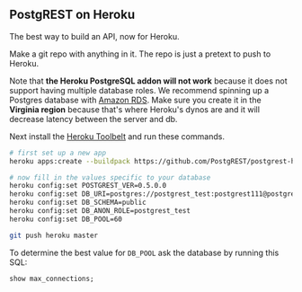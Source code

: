 ## PostgREST on Heroku

The best way to build an API, now for Heroku.

Make a git repo with anything in it. The repo is just a pretext to
push to Heroku.

Note that **the Heroku PostgreSQL addon will not work** because it
does not support having multiple database roles. We recommend
spinning up a Postgres database with [Amazon
RDS](https://aws.amazon.com/rds/). Make sure you create it in
the **Virginia region** because that's where Heroku's dynos are
and it will decrease latency between the server and db.

Next install the [Heroku Toolbelt](https://toolbelt.heroku.com/)
and run these commands.

```bash
# first set up a new app
heroku apps:create --buildpack https://github.com/PostgREST/postgrest-heroku.git

# now fill in the values specific to your database
heroku config:set POSTGREST_VER=0.5.0.0
heroku config:set DB_URI=postgres://postgrest_test:postgrest111@postgrest-test.crbxuv1p3j1c.us-west-1.rds.amazonaws.com/postgrest_test
heroku config:set DB_SCHEMA=public
heroku config:set DB_ANON_ROLE=postgrest_test
heroku config:set DB_POOL=60

git push heroku master
```

To determine the best value for `DB_POOL` ask the database by
running this SQL:

```SQL
show max_connections;
```
